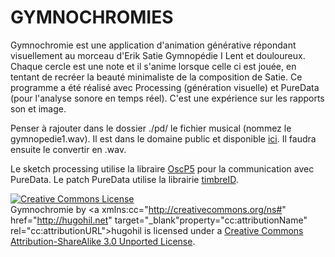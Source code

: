 GYMNOCHROMIES
==========

Gymnochromie est une application d'animation générative répondant visuellement au morceau d'Erik Satie Gymnopédie I Lent et douloureux. Chaque cercle est une note et il s'anime lorsque celle ci est jouée, en tentant de recréer la beauté minimaliste de la composition de Satie.
Ce programme a été réalisé avec Processing (génération visuelle) et PureData (pour l'analyse sonore en temps réel). C'est une expérience sur les rapports son et image.

Penser à rajouter dans le dossier ./pd/ le fichier musical (nommez le gymnopedie1.wav). Il est dans le domaine public et disponible <a href="https://upload.wikimedia.org/wikipedia/commons/9/90/Erik_Satie_-_gymnopedies_-_la_1_ere._lent_et_douloureux.ogg?uselang=fr">ici</a>. Il faudra ensuite le convertir en .wav.

Le sketch processing utilise la libraire <a href="http://www.sojamo.de/libraries/oscP5/">OscP5</a> pour la communication avec PureData.
Le patch PureData utilise la librairie <a href="http://puredata.info/downloads/timbreid">timbreID</a>.

<a rel="license" href="http://creativecommons.org/licenses/by-sa/3.0/deed.fr&#39;"><img alt="Creative Commons License" style="border-width:0" src="http://i.creativecommons.org/l/by-sa/3.0/88x31.png" /></a><br /><span xmlns:dct="http://purl.org/dc/terms/" property="dct:title">Gymnochromie</span> by <a xmlns:cc="http://creativecommons.org/ns#" href="http://hugohil.net" target="_blank"property="cc:attributionName" rel="cc:attributionURL">hugohil</a> is licensed under a <a rel="license" target="_blank" href="http://creativecommons.org/licenses/by-sa/3.0/deed.fr&#39;">Creative Commons Attribution-ShareAlike 3.0 Unported License</a>.